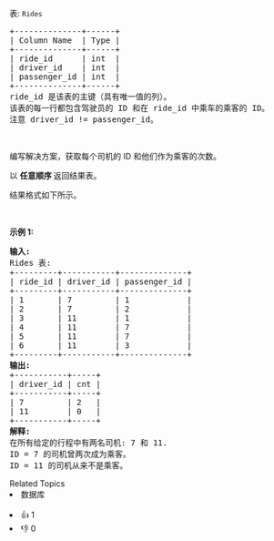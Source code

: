 <p>表: <code>Rides</code></p>

<pre>
+--------------+------+
| Column Name  | Type |
+--------------+------+
| ride_id      | int  |
| driver_id    | int  |
| passenger_id | int  |
+--------------+------+
ride_id 是该表的主键（具有唯一值的列）。
该表的每一行都包含驾驶员的 ID 和在 ride_id 中乘车的乘客的 ID。
注意 driver_id != passenger_id。</pre>

<p>&nbsp;</p>

<p>编写解决方案，获取每个司机的 ID 和他们作为乘客的次数。</p>

<p data-group="1-1">以&nbsp;<strong>任意顺序&nbsp;</strong>返回结果表。</p>

<p>结果格式如下所示。</p>

<p>&nbsp;</p>

<p><strong>示例 1:</strong></p>

<pre>
<strong>输入:</strong> 
Rides 表:
+---------+-----------+--------------+
| ride_id | driver_id | passenger_id |
+---------+-----------+--------------+
| 1       | 7         | 1            |
| 2       | 7         | 2            |
| 3       | 11        | 1            |
| 4       | 11        | 7            |
| 5       | 11        | 7            |
| 6       | 11        | 3            |
+---------+-----------+--------------+
<strong>输出:</strong> 
+-----------+-----+
| driver_id | cnt |
+-----------+-----+
| 7         | 2   |
| 11        | 0   |
+-----------+-----+
<strong>解释:</strong> 
在所有给定的行程中有两名司机: 7 和 11.
ID = 7 的司机曾两次成为乘客。
ID = 11 的司机从来不是乘客。</pre>

<div><div>Related Topics</div><div><li>数据库</li></div></div><br><div><li>👍 1</li><li>👎 0</li></div>
